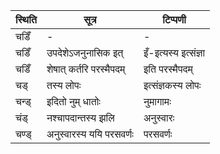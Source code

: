 | स्थिति | सूत्र | टिप्पणी |
| ----- | ------- | ------ |
| चडिँ | - | - |
| चडिँ | उपदेशेऽजनुनासिक इत् | इँ-इत्यस्य इत्संज्ञा |
| चडिँ | शेषात् कर्तरि परस्मैपदम् | इति परस्मैपदम् |
| चड् | तस्य लोपः | इत्संज्ञकस्य लोपः |
| चन्ड् | इदितो नुम् धातोः | नुमागामः |
| चंड् | नश्चापदान्तस्य झलि | अनुस्वारः |
| चण्ड् | अनुस्वारस्य ययि परसवर्णः | परसवर्णः |
